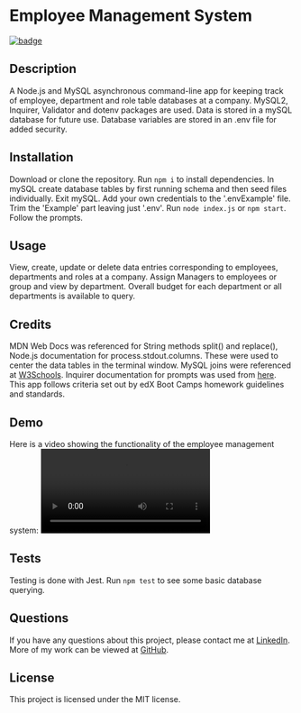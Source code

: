 # Employee Management System

[![badge](https://img.shields.io/badge/license-MIT-brightgreen.svg)](https://opensource.org/licenses/mit)

## Description

A Node.js and MySQL asynchronous command-line app for keeping track of employee, department and role table databases at a company. MySQL2, Inquirer, Validator and dotenv packages are used. Data is stored in a mySQL database for future use. Database variables are stored in an .env file for added security.

## Installation

Download or clone the repository. Run `npm i` to install dependencies. In mySQL create database tables by first running schema and then seed files individually. Exit mySQL. Add your own credentials to the '.envExample' file. Trim the 'Example' part leaving just '.env'. Run `node index.js` or `npm start`. Follow the prompts.

## Usage

View, create, update or delete data entries corresponding to employees, departments and roles at a company. Assign Managers to employees or group and view by department. Overall budget for each department or all departments is available to query.

## Credits

MDN Web Docs was referenced for String methods split() and replace(), Node.js documentation for process.stdout.columns. These were used to center the data tables in the terminal window. MySQL joins were referenced at [W3Schools](https://www.w3schools.com/mysql/mysql_join.asp). Inquirer documentation for prompts was used from [here](https://www.npmjs.com/package/inquirer). This app follows criteria set out by edX Boot Camps homework guidelines and standards.

## Demo

Here is a video showing the functionality of the employee management system: <video src="lib/assets/employee%20demo.mp4" controls title="Title"></video>

## Tests

Testing is done with Jest. Run `npm test` to see some basic database querying.

## Questions

If you have any questions about this project, please contact me at [LinkedIn](https://www.linkedin.com/in/shawn-meister-bb646b29a/). More of my work can be viewed at [GitHub](https://github.com/CookingMeister).

## License

This project is licensed under the MIT license.
